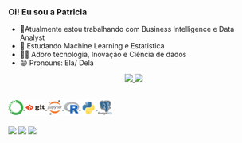 ### Oi! Eu sou a Patricia 


- 🔭Atualmente estou trabalhando com Business Intelligence e Data Analyst
- 🌱 Estudando Machine Learning e Estatistica
- 👩‍💻 Adoro tecnologia, Inovação e Ciência de dados
- 😄 Pronouns: Ela/ Dela

<div align="center">
  <a href="https://github.com/PatriciaSousas">
  <img height="160em" src="https://github-readme-stats.vercel.app/api?username=patriciasousas&show_icons=true&theme=dracula&include_all_commits=true&count_private=true"/>
  <img height="160em" src="https://github-readme-stats.vercel.app/api/top-langs/?username=patriciasousas&layout=compact&langs_count=7&theme=dracula"/>
</div>
<div style="display: inline_block"><br>

  
  </div>
<div style="display: inline_block"><br>
  <img align="center" alt="Rafa-anaconda" height="30" width="30" src="https://github.com/devicons/devicon/blob/master/icons/anaconda/anaconda-original.svg">
  <img align="center" alt="Rafa-Git" height="30" width="40" src="https://github.com/devicons/devicon/blob/master/icons/git/git-original-wordmark.svg">
  <img align="center" alt="Rafa-Jupyter height="30" width="30" src="https://github.com/devicons/devicon/blob/master/icons/jupyter/jupyter-original-wordmark.svg">
  <img align="center" alt="Rafa-R" height="30" width="30" src="https://github.com/devicons/devicon/blob/master/icons/r/r-original.svg">
  <img align="center" alt="Rafa-Python" height="30" width="30" src="https://raw.githubusercontent.com/devicons/devicon/master/icons/python/python-original.svg">
   <img align="center" alt="Rafa-PostgreSQL" height="30" width="30" src="https://github.com/devicons/devicon/blob/master/icons/postgresql/postgresql-original-wordmark.svg">
  
  
       
###

       
 
<div> 
  <a href="https://instagram.com/pattsoussaa" target="_blank"><img src="https://img.shields.io/badge/-Instagram-%23E4405F?style=for-the-badge&logo=instagram&logoColor=white" target="_blank"></a>
  <a href = "mailto:patriciatamiresdesousa@gmail.com"><img src="https://img.shields.io/badge/-Gmail-%23333?style=for-the-badge&logo=gmail&logoColor=white" target="_blank"></a>
  <a href="https://www.linkedin.com/in/patricia-sousas/" target="_blank"><img src="https://img.shields.io/badge/-LinkedIn-%230077B5?style=for-the-badge&logo=linkedin&logoColor=white" target="_blank"></a> 
